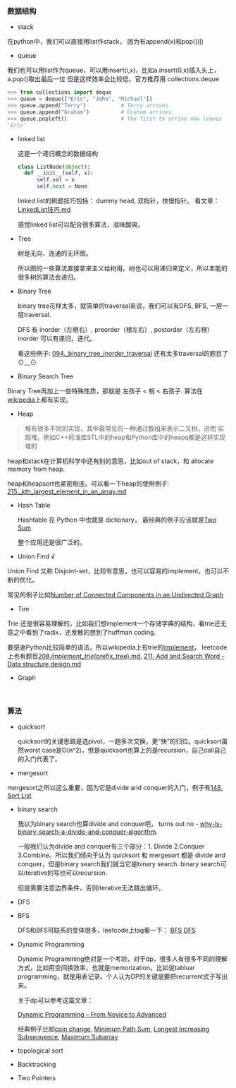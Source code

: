 ### 数据结构

- stack

 在python中，我们可以直接用list作stack， 因为有append(x)和pop([i])

- queue

 我们也可以用list作为queue，可以用insert(i,x)，比如a.insert(0,x)插入头上，a.pop()取出最后一位
 但是这样效率会比较低，官方推荐用 collections.deque

 ```python
>>> from collections import deque
>>> queue = deque(["Eric", "John", "Michael"])
>>> queue.append("Terry")           # Terry arrives
>>> queue.append("Graham")          # Graham arrives
>>> queue.popleft()                 # The first to arrive now leaves
'Eric'
 ```

- linked list

  这是一个递归概念的数据结构

  ```python
  class ListNode(object):
    def __init__(self, x):
        self.val = x
        self.next = None
  ```

  linked list的刷题技巧包括： dummy head, 双指针，快慢指针。
  看文章： [LinkedList技巧.md](LinkedList技巧.md)

  感觉linked list可以配合很多算法，滋味酸爽。

- Tree

  树是无向、连通的无环图。

  所以图的一些算法直接拿来主义给树用。树也可以用递归来定义，所以本能的很多树的算法会递归。

- Binary Tree

  binary tree花样太多，就简单的traversal来说，我们可以有DFS, BFS, 一层一层traversal.

  DFS 有 inorder（左根右）, preorder（根左右）, postorder（左右根）
  inorder 可以有递归，迭代。

  看这些例子:  [094._binary_tree_inorder_traversal](https://github.com/KrisYu/LeetCode-CLRS-Python/blob/master/094._binary_tree_inorder_traversal.md)
  还有太多traversal的题目了⊙﹏⊙

- Binary Search Tree

 Binary Tree再加上一些特殊性质，那就是 左孩子 < 根 < 右孩子. 算法在[wikipedia](https://en.wikipedia.org/wiki/Binary_search_tree)上都有实现。

- Heap
  
 > 堆有很多不同的实现，其中最常见的一种通过数组来表示二叉树，进而 实现堆。例如C++标准库STL中的heap和Python库中的heapq都是这样实现堆的

 heap和stack在计算机科学中还有别的意思，比如out of stack，和 allocate memory from heap.

 heap和heapsort也紧密相连。可以看一下heap的使用例子: [215._kth_largest_element_in_an_array.md](https://github.com/KrisYu/LeetCode-CLRS-Python/blob/master/215._kth_largest_element_in_an_array.md)

- Hash Table

  Hashtable 在 Python 中也就是 dictionary， 最经典的例子应该就是[Two Sum](https://leetcode.com/problems/two-sum/description/)
  
  整个应用还是很广泛的。
  
- Union Find √

 Union Find 又称 Disjoint-set，比较有意思，也可以容易的implement，也可以不断的优化。

 常见的例子比如[Number of Connected Components in an Undirected Graph](https://leetcode.com/problems/number-of-connected-components-in-an-undirected-graph/description/)

- Tire

 Trie 还是很容易理解的，比如我们想implement一个存储字典的结构，看trie还无意之中看到了radix，还发散的想到了huffman coding.

 要感谢Python比较简单的语法，所以wikipedia上有trie的[implement](https://en.wikipedia.org/wiki/Trie#Algorithms)， leetcode上也有题目[208._implement_trie_(prefix_tree).md](https://github.com/KrisYu/LeetCode-CLRS-Python/blob/master/208._implement_trie_(prefix_tree).md), [211. Add and Search Word - Data structure design.md](https://github.com/KrisYu/LeetCode-CLRS-Python/blob/master/211.%20Add%20and%20Search%20Word%20-%20Data%20structure%20design.md)

- Graph
  
  ​
### 算法


 - quicksort

   quicksort的关键思路是选pivot，一趟多次交换，更“快”的归位。quicksort虽然worst case是O(n^2)，但是quicksort也算上的是recursion，自己call自己的入门代表了。
   
- mergesort

 mergesort之所以这么重要，因为它是divide and conquer的入门，例子有[148. Sort List](https://github.com/KrisYu/LeetCode-CLRS-Python/blob/master/148._sort_list.md)

- binary search
  
  我以为binary search也算divide and conquer吧， turns out no - [why-is-binary-search-a-divide-and-conquer-algorithm](https://stackoverflow.com/questions/8850447/why-is-binary-search-a-divide-and-conquer-algorithm/46109411#46109411).
  
  一般我们认为divide and conquer有三个部分：1. Divide 2.Conquer 3.Combine。所以我们倾向于认为 quicksort 和 mergesort 都是 divide and conquer，但是binary search我们就当它是binary search. binary search可以iterative的写也可以recursion.
  
  但是需要注意边界条件，否则iterative无法跳出循环。

- DFS
  
- BFS

  DFS和BFS可联系的变体很多，leetcode上tag看一下： [BFS](https://leetcode.com/tag/breadth-first-search/)  [DFS](https://leetcode.com/tag/depth-first-search/)

- Dynamic Programming
  
  Dynamic Programming绝对是一个考验，对于dp，很多人有很多不同的理解方式，比如用空间换效率，也就是memorization。比如说tabluar programming，就是用表记录。个人认为DP的关键是要把recurrent式子写出来。
  
  关于dp可以参考这篇文章：
  
  [Dynamic Programming – From Novice to Advanced](https://www.topcoder.com/community/data-science/data-science-tutorials/dynamic-programming-from-novice-to-advanced/)
  
  经典例子比如[coin change](https://github.com/KrisYu/LeetCode-CLRS-Python/blob/master/322.%20Coin%20Change.md), [Minimum Path Sum](https://github.com/KrisYu/LeetCode-CLRS-Python/blob/master/064._minimum_path_sum.md), [Longest Increasing Subsequence](https://github.com/KrisYu/LeetCode-CLRS-Python/blob/master/300._longest_increasing_subsequence.md), [Maximum Subarray](053._maximum_subarray.md)
  
- topological sort
- Backtracking
- Two Pointers



  ​
